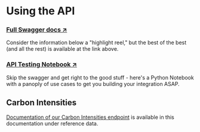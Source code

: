 # Using the API

### [Full Swagger docs ↗](http://api.cscale.io/api/cscale-swagger-docs)

Consider the information below a "highlight reel," but the best of the best (and all the rest) is available at the link above.&#x20;

### [API Testing Notebook ↗](https://drive.google.com/drive/u/2/folders/1Q\_\_pMVDnPgzv01aWb-cfakifKtuqyH4K)

Skip the swagger and get right to the good stuff - here's a Python Notebook with a panoply of use cases to get you building your integration ASAP.&#x20;

## Carbon Intensities

[Documentation of our Carbon Intensities endpoint](the-c.scale-tm-data-model/reference-data.md#reference-data-via-api) is available in this documentation under reference data.&#x20;
